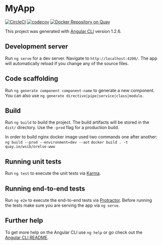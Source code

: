 # MyApp
[![CircleCI](https://circleci.com/gh/wsibcloud/orelse-www.svg?style=svg&circle-token=9a441a575c0c5598c129fb12ae7e9a9d9342a72a)](https://circleci.com/gh/wsibcloud/orelse-www)
[![codecov](https://codecov.io/gh/wsibcloud/orelse-www/branch/master/graph/badge.svg?token=XGuLTtzdd7)](https://codecov.io/gh/wsibcloud/orelse-www)
[![Docker Repository on Quay](https://quay.io/repository/wsib/orelse-www/status?token=1651f113-5e1b-4799-aaa7-c4d9f7fac1d0 "Docker Repository on Quay")](https://quay.io/repository/wsib/orelse-www)

This project was generated with [Angular CLI](https://github.com/angular/angular-cli) version 1.2.6.

## Development server

Run `ng serve` for a dev server. Navigate to `http://localhost:4200/`. The app will automatically reload if you change any of the source files.

## Code scaffolding

Run `ng generate component component-name` to generate a new component. You can also use `ng generate directive|pipe|service|class|module`.

## Build

Run `ng build` to build the project. The build artifacts will be stored in the `dist/` directory. Use the `-prod` flag for a production build.

In order to build nginx docker image used two commands one after another:
`ng build --prod --environment=dev --aot`
`docker build . -t quay.io/wsib/orelse-www`

## Running unit tests

Run `ng test` to execute the unit tests via [Karma](https://karma-runner.github.io).

## Running end-to-end tests

Run `ng e2e` to execute the end-to-end tests via [Protractor](http://www.protractortest.org/).
Before running the tests make sure you are serving the app via `ng serve`.

## Further help

To get more help on the Angular CLI use `ng help` or go check out the [Angular CLI README](https://github.com/angular/angular-cli/blob/master/README.md).
